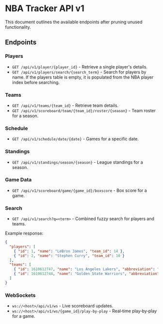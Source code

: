 # NBA Tracker API v1

This document outlines the available endpoints after pruning unused functionality.

## Endpoints

### Players

- `GET /api/v1/player/{player_id}` - Retrieve a single player's details.
- `GET /api/v1/players/search/{search_term}` - Search for players by name. If
  the players table is empty, it is populated from the NBA player index before
  searching.

### Teams

- `GET /api/v1/teams/{team_id}` - Retrieve team details.
- `GET /api/v1/scoreboard/team/{team_id}/roster/{season}` - Team roster for a season.

### Schedule

- `GET /api/v1/schedule/date/{date}` - Games for a specific date.

### Standings

- `GET /api/v1/standings/season/{season}` - League standings for a season.

### Game Data

- `GET /api/v1/scoreboard/game/{game_id}/boxscore` - Box score for a game.

### Search

- `GET /api/v1/search?q=<term>` - Combined fuzzy search for players and teams.

Example response:

```json
{
  "players": [
    { "id": 1, "name": "LeBron James", "team_id": 14 },
    { "id": 2, "name": "Stephen Curry", "team_id": 10 }
  ],
  "teams": [
    { "id": 1610612747, "name": "Los Angeles Lakers", "abbreviation": "LAL" },
    { "id": 1610612744, "name": "Golden State Warriors", "abbreviation": "GSW" }
  ]
}
```

### WebSockets

- `ws://<host>/api/v1/ws` - Live scoreboard updates.
- `ws://<host>/api/v1/ws/{game_id}/play-by-play` - Real‑time play‑by‑play for a game.
